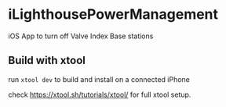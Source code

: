 # iLighthousePowerManagement
iOS App to turn off Valve Index Base stations

## Build with xtool
run `xtool dev` to build and install on a connected iPhone

check https://xtool.sh/tutorials/xtool/ for full xtool setup.

